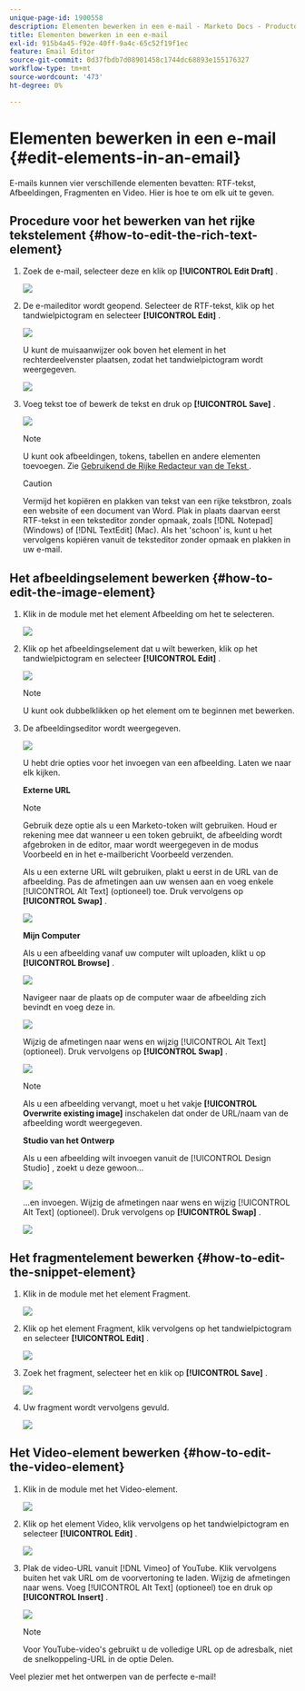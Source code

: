 ```yaml
---
unique-page-id: 1900558
description: Elementen bewerken in een e-mail - Marketo Docs - Productdocumentatie
title: Elementen bewerken in een e-mail
exl-id: 915b4a45-f92e-40ff-9a4c-65c52f19f1ec
feature: Email Editor
source-git-commit: 0d37fbdb7d08901458c1744dc68893e155176327
workflow-type: tm+mt
source-wordcount: '473'
ht-degree: 0%

---
```


# Elementen bewerken in een e-mail {#edit-elements-in-an-email}

E-mails kunnen vier verschillende elementen bevatten: RTF-tekst, Afbeeldingen, Fragmenten en Video. Hier is hoe te om elk uit te geven.

## Procedure voor het bewerken van het rijke tekstelement {#how-to-edit-the-rich-text-element}

1. Zoek de e-mail, selecteer deze en klik op **[!UICONTROL Edit Draft]** .

   ![](assets/one-edited.png)

1. De e-maileditor wordt geopend. Selecteer de RTF-tekst, klik op het tandwielpictogram en selecteer **[!UICONTROL Edit]** .

   ![](assets/two.png)

   U kunt de muisaanwijzer ook boven het element in het rechterdeelvenster plaatsen, zodat het tandwielpictogram wordt weergegeven.

   ![](assets/three.png)

1. Voeg tekst toe of bewerk de tekst en druk op **[!UICONTROL Save]** .

   ![](assets/four.png)

   >[!NOTE]
   >
   >U kunt ook afbeeldingen, tokens, tabellen en andere elementen toevoegen. Zie [ Gebruikend de Rijke Redacteur van de Tekst ](/help/marketo/product-docs/email-marketing/general/understanding-the-email-editor/using-the-rich-text-editor.md).

   >[!CAUTION]
   >
   >Vermijd het kopiëren en plakken van tekst van een rijke tekstbron, zoals een website of een document van Word. Plak in plaats daarvan eerst RTF-tekst in een teksteditor zonder opmaak, zoals [!DNL Notepad] (Windows) of [!DNL TextEdit] (Mac). Als het &#39;schoon&#39; is, kunt u het vervolgens kopiëren vanuit de teksteditor zonder opmaak en plakken in uw e-mail.

## Het afbeeldingselement bewerken {#how-to-edit-the-image-element}

1. Klik in de module met het element Afbeelding om het te selecteren.

   ![](assets/five.png)

1. Klik op het afbeeldingselement dat u wilt bewerken, klik op het tandwielpictogram en selecteer **[!UICONTROL Edit]** .

   ![](assets/six.png)

   >[!NOTE]
   >
   >U kunt ook dubbelklikken op het element om te beginnen met bewerken.

1. De afbeeldingseditor wordt weergegeven.

   ![](assets/seven.png)

   U hebt drie opties voor het invoegen van een afbeelding. Laten we naar elk kijken.

   **Externe URL**

   >[!NOTE]
   >
   >Gebruik deze optie als u een Marketo-token wilt gebruiken. Houd er rekening mee dat wanneer u een token gebruikt, de afbeelding wordt afgebroken in de editor, maar wordt weergegeven in de modus Voorbeeld en in het e-mailbericht Voorbeeld verzenden.

   Als u een externe URL wilt gebruiken, plakt u eerst in de URL van de afbeelding. Pas de afmetingen aan uw wensen aan en voeg enkele [!UICONTROL Alt Text] (optioneel) toe. Druk vervolgens op **[!UICONTROL Swap]** .

   ![](assets/eight.png)

   **Mijn Computer**

   Als u een afbeelding vanaf uw computer wilt uploaden, klikt u op **[!UICONTROL Browse]** .

   ![](assets/nine.png)

   Navigeer naar de plaats op de computer waar de afbeelding zich bevindt en voeg deze in.

   ![](assets/ten.png)

   Wijzig de afmetingen naar wens en wijzig [!UICONTROL Alt Text] (optioneel). Druk vervolgens op **[!UICONTROL Swap]** .

   ![](assets/eleven.png)

   >[!NOTE]
   >
   >Als u een afbeelding vervangt, moet u het vakje **[!UICONTROL Overwrite existing image]** inschakelen dat onder de URL/naam van de afbeelding wordt weergegeven.

   **Studio van het Ontwerp**

   Als u een afbeelding wilt invoegen vanuit de [!UICONTROL Design Studio] , zoekt u deze gewoon...

   ![](assets/twelve.png)

   ...en invoegen. Wijzig de afmetingen naar wens en wijzig [!UICONTROL Alt Text] (optioneel). Druk vervolgens op **[!UICONTROL Swap]** .

   ![](assets/thirteen.png)

## Het fragmentelement bewerken {#how-to-edit-the-snippet-element}

1. Klik in de module met het element Fragment.

   ![](assets/fourteen.png)

1. Klik op het element Fragment, klik vervolgens op het tandwielpictogram en selecteer **[!UICONTROL Edit]** .

   ![](assets/fifteen.png)

1. Zoek het fragment, selecteer het en klik op **[!UICONTROL Save]** .

   ![](assets/sixteen.png)

1. Uw fragment wordt vervolgens gevuld.

   ![](assets/eighteen.png)

## Het Video-element bewerken {#how-to-edit-the-video-element}

1. Klik in de module met het Video-element.

   ![](assets/nineteen.png)

1. Klik op het element Video, klik vervolgens op het tandwielpictogram en selecteer **[!UICONTROL Edit]** .

   ![](assets/twenty.png)

1. Plak de video-URL vanuit [!DNL Vimeo] of YouTube. Klik vervolgens buiten het vak URL om de voorvertoning te laden. Wijzig de afmetingen naar wens. Voeg [!UICONTROL Alt Text] (optioneel) toe en druk op **[!UICONTROL Insert]** .

   ![](assets/twentyone.png)

   >[!NOTE]
   >
   >Voor YouTube-video&#39;s gebruikt u de volledige URL op de adresbalk, niet de snelkoppeling-URL in de optie Delen.

Veel plezier met het ontwerpen van de perfecte e-mail!
